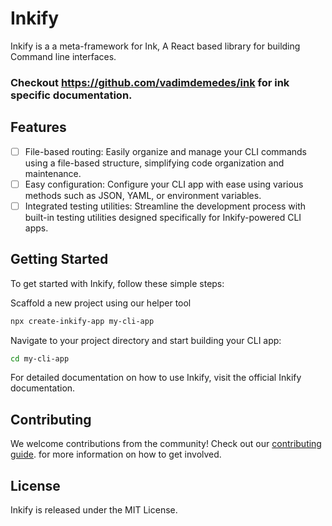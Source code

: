 # Inkify
 Inkify is a a meta-framework for Ink, A React based library for building Command line interfaces.

### Checkout https://github.com/vadimdemedes/ink for ink specific documentation.

## Features

- [ ] File-based routing: Easily organize and manage your CLI commands using a file-based structure, simplifying code organization and maintenance.
- [ ] Easy configuration: Configure your CLI app with ease using various methods such as JSON, YAML, or environment variables.
- [ ] Integrated testing utilities: Streamline the development process with built-in testing utilities designed specifically for Inkify-powered CLI apps.

## Getting Started

To get started with Inkify, follow these simple steps:

Scaffold a new project using our helper tool

```bash
npx create-inkify-app my-cli-app
```

Navigate to your project directory and start building your CLI app:

```bash
cd my-cli-app
```

For detailed documentation on how to use Inkify, visit the official Inkify documentation.

## Contributing

We welcome contributions from the community! Check out our  [contributing guide](https://github.com/panthyy/Inkify/blob/main/CONTRIBUTING.md). for more information on how to get involved.

## License

Inkify is released under the MIT License.
